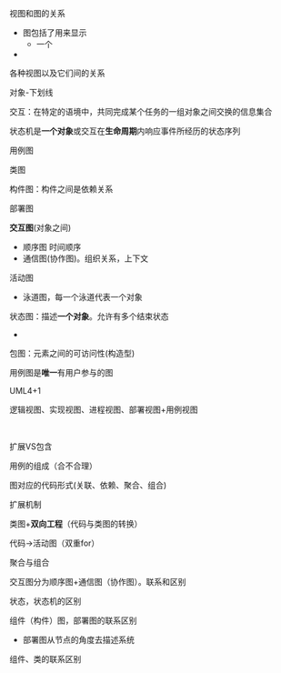 视图和图的关系

* 图包括了用来显示
  * 一个
* 

各种视图以及它们间的关系







对象-下划线

交互：在特定的语境中，共同完成某个任务的一组对象之间交换的信息集合



状态机是**一个对象**或交互在**生命周期**内响应事件所经历的状态序列



用例图

类图

构件图：构件之间是依赖关系

部署图

**交互图**(对象之间)

* 顺序图 时间顺序
* 通信图(协作图)。组织关系，上下文

活动图

* 泳道图，每一个泳道代表一个对象

状态图：描述**一个对象**。允许有多个结束状态

* 

包图：元素之间的可访问性(构造型)

用例图是**唯一**有用户参与的图





UML4+1

逻辑视图、实现视图、进程视图、部署视图+用例视图

​	

扩展VS包含











用例的组成（合不合理）



图对应的代码形式(关联、依赖、聚合、组合)

扩展机制

类图+**双向工程**（代码与类图的转换）

代码->活动图（双重for）

聚合与组合

交互图分为顺序图+通信图（协作图）。联系和区别

状态，状态机的区别



组件（构件）图，部署图的联系区别

- 部署图从节点的角度去描述系统

组件、类的联系区别

































